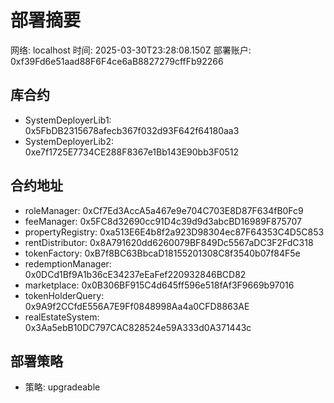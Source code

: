 # 部署摘要

网络: localhost
时间: 2025-03-30T23:28:08.150Z
部署账户: 0xf39Fd6e51aad88F6F4ce6aB8827279cffFb92266

## 库合约

- SystemDeployerLib1: 0x5FbDB2315678afecb367f032d93F642f64180aa3
- SystemDeployerLib2: 0xe7f1725E7734CE288F8367e1Bb143E90bb3F0512

## 合约地址

- roleManager: 0xCf7Ed3AccA5a467e9e704C703E8D87F634fB0Fc9
- feeManager: 0x5FC8d32690cc91D4c39d9d3abcBD16989F875707
- propertyRegistry: 0xa513E6E4b8f2a923D98304ec87F64353C4D5C853
- rentDistributor: 0x8A791620dd6260079BF849Dc5567aDC3F2FdC318
- tokenFactory: 0xB7f8BC63BbcaD18155201308C8f3540b07f84F5e
- redemptionManager: 0x0DCd1Bf9A1b36cE34237eEaFef220932846BCD82
- marketplace: 0x0B306BF915C4d645ff596e518fAf3F9669b97016
- tokenHolderQuery: 0x9A9f2CCfdE556A7E9Ff0848998Aa4a0CFD8863AE
- realEstateSystem: 0x3Aa5ebB10DC797CAC828524e59A333d0A371443c

## 部署策略

- 策略: upgradeable
